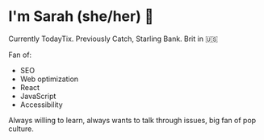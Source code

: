 # I'm Sarah (she/her) 👋

Currently TodayTix. Previously Catch, Starling Bank. 
Brit in 🇺🇸

Fan of:
- SEO
- Web optimization
- React
- JavaScript
- Accessibility

Always willing to learn, always wants to talk through issues, big fan of pop culture.

<!--
**Sdeakin93/Sdeakin93** is a ✨ _special_ ✨ repository because its `README.md` (this file) appears on your GitHub profile.

Here are some ideas to get you started:

- 🔭 I’m currently working on ...
- 🌱 I’m currently learning ...
- 👯 I’m looking to collaborate on ...
- 🤔 I’m looking for help with ...
- 💬 Ask me about ...
- 📫 How to reach me: ...
- 😄 Pronouns: ...
- ⚡ Fun fact: ...
-->
